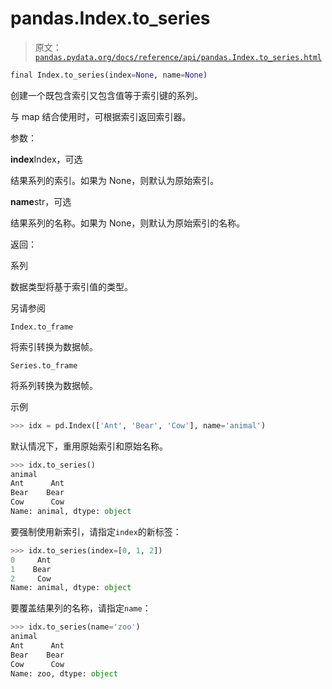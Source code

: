 # pandas.Index.to_series

> 原文：[`pandas.pydata.org/docs/reference/api/pandas.Index.to_series.html`](https://pandas.pydata.org/docs/reference/api/pandas.Index.to_series.html)

```py
final Index.to_series(index=None, name=None)
```

创建一个既包含索引又包含值等于索引键的系列。

与 map 结合使用时，可根据索引返回索引器。

参数：

**index**Index，可选

结果系列的索引。如果为 None，则默认为原始索引。

**name**str，可选

结果系列的名称。如果为 None，则默认为原始索引的名称。

返回：

系列

数据类型将基于索引值的类型。

另请参阅

`Index.to_frame`

将索引转换为数据帧。

`Series.to_frame`

将系列转换为数据帧。

示例

```py
>>> idx = pd.Index(['Ant', 'Bear', 'Cow'], name='animal') 
```

默认情况下，重用原始索引和原始名称。

```py
>>> idx.to_series()
animal
Ant      Ant
Bear    Bear
Cow      Cow
Name: animal, dtype: object 
```

要强制使用新索引，请指定`index`的新标签：

```py
>>> idx.to_series(index=[0, 1, 2])
0     Ant
1    Bear
2     Cow
Name: animal, dtype: object 
```

要覆盖结果列的名称，请指定`name`：

```py
>>> idx.to_series(name='zoo')
animal
Ant      Ant
Bear    Bear
Cow      Cow
Name: zoo, dtype: object 
```
